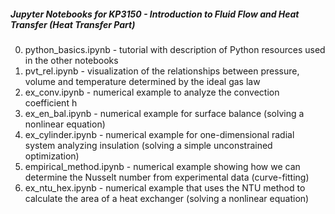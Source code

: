 ##### Jupyter Notebooks for KP3150 - Introduction to Fluid Flow and Heat Transfer (Heat Transfer Part)

0) python_basics.ipynb - tutorial with description of Python resources used in the other notebooks
1) pvt_rel.ipynb - visualization of the relationships between pressure, volume and temperature determined by the ideal gas law
2) ex_conv.ipynb - numerical example to analyze the convection coefficient h
3) ex_en_bal.ipynb - numerical example for surface balance (solving a nonlinear equation)
4) ex_cylinder.ipynb - numerical example for one-dimensional radial system analyzing insulation (solving a simple unconstrained optimization)
5) empirical_method.ipynb - numerical example showing how we can determine the Nusselt number from experimental data (curve-fitting)
6) ex_ntu_hex.ipynb - numerical example that uses the NTU method to calculate the area of a heat exchanger (solving a nonlinear equation)

